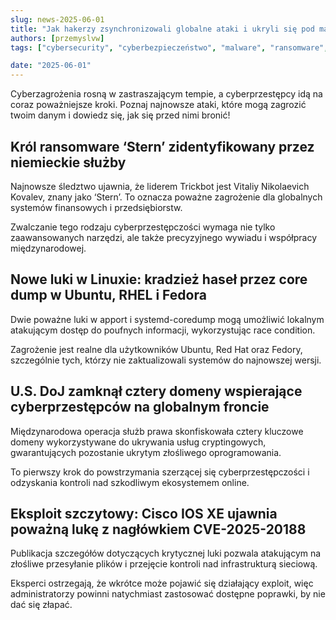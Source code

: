 ```yaml
---
slug: news-2025-06-01
title: "Jak hakerzy zsynchronizowali globalne ataki i ukryli się pod maską cyberprzestępców? Oto najnowsze tajemnice bezpieczeństwa!"
authors: [przemyslvw]
tags: ["cybersecurity", "cyberbezpieczeństwo", "malware", "ransomware", "vulnerabilities", "exploits", "privacy"]

date: "2025-06-01"
---
```


Cyberzagrożenia rosną w zastraszającym tempie, a cyberprzestępcy idą na coraz poważniejsze kroki. Poznaj najnowsze ataki, które mogą zagrozić twoim danym i dowiedz się, jak się przed nimi bronić!

<!-- truncate -->

## Król ransomware ‘Stern’ zidentyfikowany przez niemieckie służby

Najnowsze śledztwo ujawnia, że liderem Trickbot jest Vitaliy Nikolaevich Kovalev, znany jako ‘Stern’. To oznacza poważne zagrożenie dla globalnych systemów finansowych i przedsiębiorstw.

Zwalczanie tego rodzaju cyberprzestępczości wymaga nie tylko zaawansowanych narzędzi, ale także precyzyjnego wywiadu i współpracy międzynarodowej.


## Nowe luki w Linuxie: kradzież haseł przez core dump w Ubuntu, RHEL i Fedora

Dwie poważne luki w apport i systemd-coredump mogą umożliwić lokalnym atakującym dostęp do poufnych informacji, wykorzystując race condition.

Zagrożenie jest realne dla użytkowników Ubuntu, Red Hat oraz Fedory, szczególnie tych, którzy nie zaktualizowali systemów do najnowszej wersji.


## U.S. DoJ zamknął cztery domeny wspierające cyberprzestępców na globalnym froncie

Międzynarodowa operacja służb prawa skonfiskowała cztery kluczowe domeny wykorzystywane do ukrywania usług cryptingowych, gwarantujących pozostanie ukrytym złośliwego oprogramowania.

To pierwszy krok do powstrzymania szerzącej się cyberprzestępczości i odzyskania kontroli nad szkodliwym ekosystemem online.


## Eksploit szczytowy: Cisco IOS XE ujawnia poważną lukę z nagłówkiem CVE-2025-20188

Publikacja szczegółów dotyczących krytycznej luki pozwala atakującym na złośliwe przesyłanie plików i przejęcie kontroli nad infrastrukturą sieciową.

Eksperci ostrzegają, że wkrótce może pojawić się działający exploit, więc administratorzy powinni natychmiast zastosować dostępne poprawki, by nie dać się złapać.
